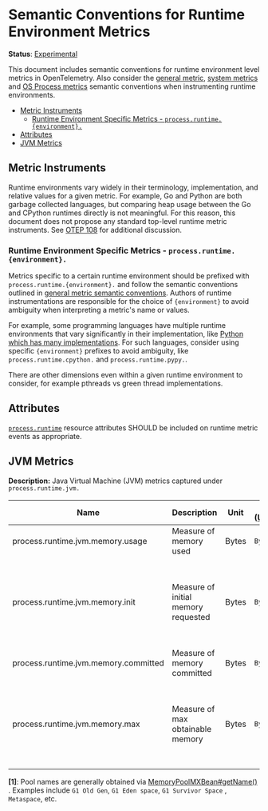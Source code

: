 # Semantic Conventions for Runtime Environment Metrics

**Status**: [Experimental](../../document-status.md)

This document includes semantic conventions for runtime environment level
metrics in OpenTelemetry. Also consider the [general
metric](README.md#general-metric-semantic-conventions), [system
metrics](system-metrics.md) and [OS Process metrics](process-metrics.md)
semantic conventions when instrumenting runtime environments.

<!-- Re-generate TOC with `markdown-toc --no-first-h1 -i` -->

<!-- toc -->

- [Metric Instruments](#metric-instruments)
  * [Runtime Environment Specific Metrics - `process.runtime.{environment}.`](#runtime-environment-specific-metrics---processruntimeenvironment)
- [Attributes](#attributes)
- [JVM Metrics](#jvm-metrics)

<!-- tocstop -->

## Metric Instruments

Runtime environments vary widely in their terminology, implementation, and
relative values for a given metric. For example, Go and Python are both
garbage collected languages, but comparing heap usage between the Go and
CPython runtimes directly is not meaningful. For this reason, this document
does not propose any standard top-level runtime metric instruments. See [OTEP
108](https://github.com/open-telemetry/oteps/pull/108/files) for additional
discussion.

### Runtime Environment Specific Metrics - `process.runtime.{environment}.`

Metrics specific to a certain runtime environment should be prefixed with
`process.runtime.{environment}.` and follow the semantic conventions outlined in
[general metric semantic
conventions](README.md#general-metric-semantic-conventions). Authors of
runtime instrumentations are responsible for the choice of `{environment}` to
avoid ambiguity when interpreting a metric's name or values.

For example, some programming languages have multiple runtime environments
that vary significantly in their implementation, like [Python which has many
implementations](https://wiki.python.org/moin/PythonImplementations). For
such languages, consider using specific `{environment}` prefixes to avoid
ambiguity, like `process.runtime.cpython.` and `process.runtime.pypy.`.

There are other dimensions even within a given runtime environment to
consider, for example pthreads vs green thread implementations.

## Attributes

[`process.runtime`](../../resource/semantic_conventions/process.md#process-runtimes) resource attributes SHOULD be included on runtime metric events as appropriate.

## JVM Metrics

**Description:** Java Virtual Machine (JVM) metrics captured under `process.runtime.jvm.`

| Name                                 | Description                         | Unit  | Unit ([UCUM](README.md#instrument-units)) | Instrument Type            | Value Type | Attribute Key | Attribute Values |
|--------------------------------------|-------------------------------------|-------|-------------------------------------------|----------------------------|------------|---------------|------------------|
| process.runtime.jvm.memory.usage     | Measure of memory used              | Bytes | `By`                                      | Asynchronous UpDownCounter | Int64      | type          | heap, nonheap    |
|                                      |                                     |       |                                           |                            |            | pool          | Name of pool [1] |
| process.runtime.jvm.memory.init      | Measure of initial memory requested | Bytes | `By`                                      | Asynchronous UpDownCounter | Int64      | type          | heap, nonheap    |
|                                      |                                     |       |                                           |                            |            | pool          | Name of pool [1] |
| process.runtime.jvm.memory.committed | Measure of memory committed         | Bytes | `By`                                      | Asynchronous UpDownCounter | Int64      | type          | heap, nonheap    |
|                                      |                                     |       |                                           |                            |            | pool          | Name of pool [1] |
| process.runtime.jvm.memory.max       | Measure of max obtainable memory    | Bytes | `By`                                      | Asynchronous UpDownCounter | Int64      | type          | heap, nonheap    |
|                                      |                                     |       |                                           |                            |            | pool          | Name of pool [1] |

**[1]**: Pool names are generally obtained
via [MemoryPoolMXBean#getName()](https://docs.oracle.com/en/java/javase/11/docs/api/java.management/java/lang/management/MemoryPoolMXBean.html#getName())
. Examples include `G1 Old Gen`, `G1 Eden space`, `G1 Survivor Space`
, `Metaspace`, etc.
